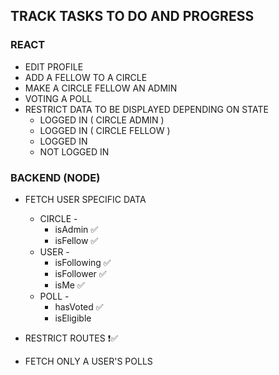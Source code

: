 ## TRACK TASKS TO DO AND PROGRESS

### REACT
- EDIT PROFILE
- ADD A FELLOW TO A CIRCLE
- MAKE A CIRCLE FELLOW AN ADMIN
- VOTING A POLL
- RESTRICT DATA TO BE DISPLAYED DEPENDING ON STATE
  - LOGGED IN ( CIRCLE ADMIN )
  - LOGGED IN ( CIRCLE FELLOW )
  - LOGGED IN
  - NOT LOGGED IN


### BACKEND (NODE)

- FETCH USER SPECIFIC DATA
  - CIRCLE -
    - isAdmin  ✅
    - isFellow  ✅
  - USER -
    - isFollowing  ✅
    - isFollower  ✅
    - isMe  ✅
  - POLL -
    - hasVoted  ✅
    - isEligible
- RESTRICT ROUTES   ❗✅


- FETCH ONLY A USER'S POLLS